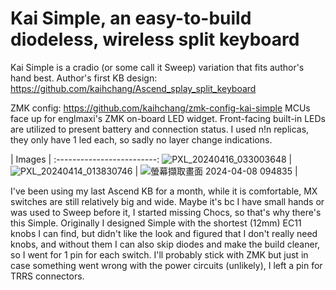 # Kai Simple, an easy-to-build diodeless, wireless split keyboard

Kai Simple is a cradio (or some call it Sweep) variation that fits author's hand best.
Author's first KB design: https://github.com/kaihchang/Ascend_splay_split_keyboard

ZMK config: https://github.com/kaihchang/zmk-config-kai-simple
MCUs face up for englmaxi's ZMK on-board LED widget. Front-facing built-in LEDs are utilized to present battery and connection status. I used n!n replicas, they only have 1 led each, so sadly no layer change indications.

| Images             |
:-------------------------:
![PXL_20240416_033003648](https://github.com/kaihchang/Kai_Simple_split_keyboard/assets/43580584/edc0f60a-1226-40ee-81c9-d224d18218f4)  |
![PXL_20240414_013830746](https://github.com/kaihchang/Kai_Simple_split_keyboard/assets/43580584/c0858064-9b8c-4e9d-b475-5aa7d8976fc1)  |
![螢幕擷取畫面 2024-04-08 094835](https://github.com/kaihchang/Kai_Simple_split_keyboard/assets/43580584/f0653513-c4e7-4a71-977d-63f0e90abb41)  |

I've been using my last Ascend KB for a month, while it is comfortable, MX switches are still relatively big and wide. Maybe it's bc I have small hands or was used to Sweep before it, I started missing Chocs, so that's why there's this Simple.
Originally I designed Simple with the shortest (12mm) EC11 knobs I can find, but didn't like the look and figured that I don't really need knobs, and without them I can also skip diodes and make the build cleaner, so I went for 1 pin for each switch.
I'll probably stick with ZMK but just in case something went wrong with the power circuits (unlikely), I left a pin for TRRS connectors.
